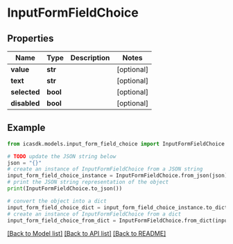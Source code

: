 # InputFormFieldChoice


## Properties

Name | Type | Description | Notes
------------ | ------------- | ------------- | -------------
**value** | **str** |  | [optional] 
**text** | **str** |  | [optional] 
**selected** | **bool** |  | [optional] 
**disabled** | **bool** |  | [optional] 

## Example

```python
from icasdk.models.input_form_field_choice import InputFormFieldChoice

# TODO update the JSON string below
json = "{}"
# create an instance of InputFormFieldChoice from a JSON string
input_form_field_choice_instance = InputFormFieldChoice.from_json(json)
# print the JSON string representation of the object
print(InputFormFieldChoice.to_json())

# convert the object into a dict
input_form_field_choice_dict = input_form_field_choice_instance.to_dict()
# create an instance of InputFormFieldChoice from a dict
input_form_field_choice_from_dict = InputFormFieldChoice.from_dict(input_form_field_choice_dict)
```
[[Back to Model list]](../README.md#documentation-for-models) [[Back to API list]](../README.md#documentation-for-api-endpoints) [[Back to README]](../README.md)



